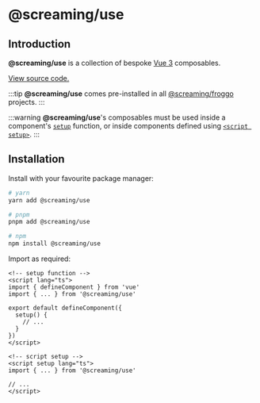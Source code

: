 # @screaming/use

## Introduction

**@screaming/use** is a collection of bespoke [Vue 3](https://vuejs.org/) composables.

[View source code.](https://github.com/screamingtools/use)

:::tip
**@screaming/use** comes pre-installed in all [@screaming/froggo](../froggo/index.md) projects.
:::

:::warning
**@screaming/use**'s composables must be used inside a component's [`setup`](https://vuejs.org/api/composition-api-setup.html) function, or inside components defined using [`<script setup>`](https://vuejs.org/api/sfc-script-setup.html#script-setup).
:::

## Installation

Install with your favourite package manager:

```sh
# yarn
yarn add @screaming/use

# pnpm
pnpm add @screaming/use

# npm
npm install @screaming/use
```

Import as required:

```vue
<!-- setup function -->
<script lang="ts">
import { defineComponent } from 'vue'
import { ... } from '@screaming/use'

export default defineComponent({
  setup() {
    // ...
  }
})
</script>
```

```vue
<!-- script setup -->
<script setup lang="ts">
import { ... } from '@screaming/use'

// ...
</script>
```
